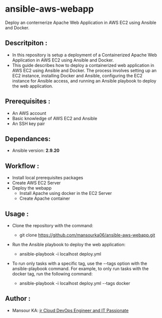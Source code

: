 # ansible-aws-webapp
Deploy an conternerize Apache Web Application in AWS EC2 using Ansible and Docker. 


## Descritpiton :

- In this repository is setup a deployment of a Containerized Apache Web Application in AWS EC2 using Ansible and Docker.
- This guide describes how to deploy a containerized web application in AWS EC2 using Ansible and Docker. The process involves setting up an EC2 instance, installing Docker and Ansible, configuring the EC2 instance for Ansible access, and running an Ansible playbook to deploy the web application.

## Prerequisites :

- An AWS account
- Basic knowledge of AWS EC2 and Ansible
- An SSH key pair

## Dependances:

- Ansible version: **2.9.20**


## Workflow :

- Install local prerequisites packages
- Create AWS EC2 Server
- Deploy the webapp
    * Install Apache using docker in the EC2 Server
    * Create Apache container

## Usage :

- Clone the repository with the command: 
    * git clone https://github.com/mansourka06/ansible-aws-webapp.git

- Run the Ansible playbook to deploy the web application:
    * ansible-playbook -i localhost deploy.yml

- To run only tasks with a specific tag, use the --tags option with the ansible-playbook command. For example, to only run tasks with the docker tag, run the following command:
    *   ansible-playbook -i localhost deploy.yml --tags docker


## Author :

- Mansour KA: [jr Cloud DevOps Engineer and IT Passionate]()
